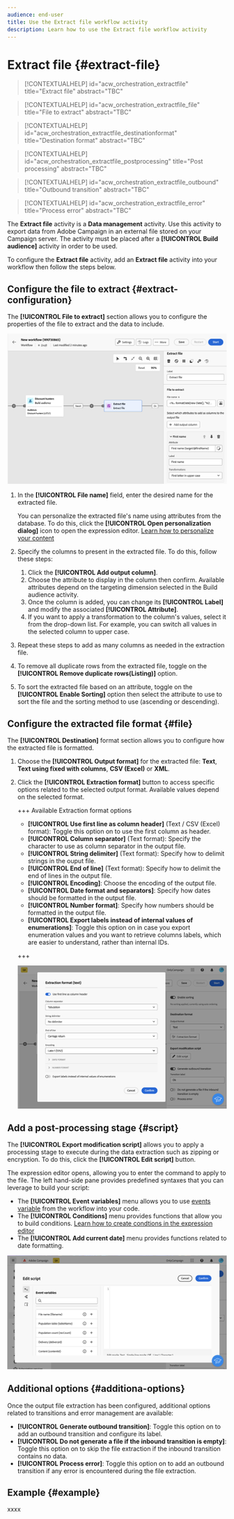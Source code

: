 ```yaml
---
audience: end-user
title: Use the Extract file workflow activity
description: Learn how to use the Extract file workflow activity
---
```

# Extract file {#extract-file}

>[!CONTEXTUALHELP]
>id="acw_orchestration_extractfile"
>title="Extract file"
>abstract="TBC"

>[!CONTEXTUALHELP]
>id="acw_orchestration_extractfile_file"
>title="File to extract"
>abstract="TBC"

>[!CONTEXTUALHELP]
>id="acw_orchestration_extractfile_destinationformat"
>title="Destination format"
>abstract="TBC"

>[!CONTEXTUALHELP]
>id="acw_orchestration_extractfile_postprocessing"
>title="Post processing"
>abstract="TBC"

>[!CONTEXTUALHELP]
>id="acw_orchestration_extractfile_outbound"
>title="Outbound transition"
>abstract="TBC"

>[!CONTEXTUALHELP]
>id="acw_orchestration_extractfile_error"
>title="Process error"
>abstract="TBC"

The **Extract file** activity is a **Data management** activity. Use this activity to export data from Adobe Campaign in an external file stored on your Campaign server. The activity must be placed after a **[!UICONTROL Build audience]** activity in order to be used.

To configure the **Extract file** activity, add an **Extract file** activity into your workflow then follow the steps below.

## Configure the file to extract {#extract-configuration}

The **[!UICONTROL File to extract]** section allows you to configure the properties of the file to extract and the data to include. 

![](../assets/extract-file-file.png)

1. In the **[!UICONTROL File name]** field, enter the desired name for the extracted file.

    You can personalize the extracted file's name using attributes from the database. To do this, click the **[!UICONTROL Open personalization dialog]** icon to open the expression editor. [Learn how to personalize your content](../../personalization/personalize.md)

1. Specify the columns to present in the extracted file. To do this, follow these steps:

    1. Click the **[!UICONTROL Add output column]**.
    1. Choose the attribute to display in the column then confirm. Available attributes depend on the targeting dimension selected in the Build audience activity.   
    1. Once the column is added, you can change its **[!UICONTROL Label]** and modify the associated **[!UICONTROL Attribute]**.
    1. If you want to apply a transformation to the column's values, select it from the drop-down list. For example, you can switch all values in the selected column to upper case.

1. Repeat these steps to add as many columns as needed in the extraction file.

1. To remove all duplicate rows from the extracted file, toggle on the **[!UICONTROL Remove duplicate rows(Listing)]** option.

1. To sort the extracted file based on an attribute, toggle on the **[!UICONTROL Enable Sorting]** option then select the attribute to use to sort the file and the sorting method to use (ascending or descending).

## Configure the extracted file format {#file}

The **[!UICONTROL Destination]** format section allows you to configure how the extracted file is formatted.

1. Choose the **[!UICONTROL Output format]** for the extracted file: **Text**, **Text using fixed with columns**, **CSV (Excel)** or **XML**. 

1. Click the **[!UICONTROL Extraction format]** button to access specific options related to the selected output format. Available values depend on the selected format.

    +++ Available Extraction format options
    
    * **[!UICONTROL Use first line as column header]** (Text / CSV (Excel) format): Toggle this option on to use the first column as header.
    * **[!UICONTROL Column separator]** (Text format): Specify the character to use as column separator in the output file.
    * **[!UICONTROL String delimiter]** (Text format): Specify how to delimit strings in the ouput file.
    * **[!UICONTROL End of line]** (Text format): Specify how to delimit the end of lines in the output file.
    * **[!UICONTROL Encoding]**: Choose the encoding of the output file.
    * **[!UICONTROL Date format and separators]**: Specify how dates should be formatted in the output file.
    * **[!UICONTROL Number format]**: Specify how numbers should be formatted in the output file.
    * **[!UICONTROL Export labels instead of internal values of enumerations]**: Toggle this option on in case you export enumeration values and you want to retrieve columns labels, which are easier to understand, rather than internal IDs.

    +++
    
    ![](../assets/extract-file-format.png)

## Add a post-processing stage {#script}

The **[!UICONTROL Export modification script]** allows you to apply a processing stage to execute during the data extraction such as zipping or encryption. To do this, click the **[!UICONTROL Edit script]** button.

The expression editor opens, allowing you to enter the command to apply to the file. The left hand-side pane provides predefined syntaxes that you can leverage to build your script:

* The **[!UICONTROL Event variables]** menu allows you to use [events variable](#event-variables) from the workflow into your code.
* The **[!UICONTROL Conditions]** menu provides functions that allow you to build conditions. [Learn how to create condtions in the expression editor](../../personalization/conditions.md#condition-perso-editor)
* The **[!UICONTROL Add current date]** menu provides functions related to date formatting.

![](../assets/extract-file-script.png)

## Additional options {#additiona-options}

Once the output file extraction has been configured, additional options related to transitions and error management are available: 

* **[!UICONTROL Generate outbound transition]**: Toggle this option on to add an outbound transition and configure its label.
* **[!UICONTROL Do not generate a file if the inbound transition is empty]**: Toggle this option on to skip the file extraction if the inbound transition contains no data.
* **[!UICONTROL Process error]**: Toggle this option on to add an outbound transition if any error is encountered during the file extraction.

## Example {#example}

xxxx
